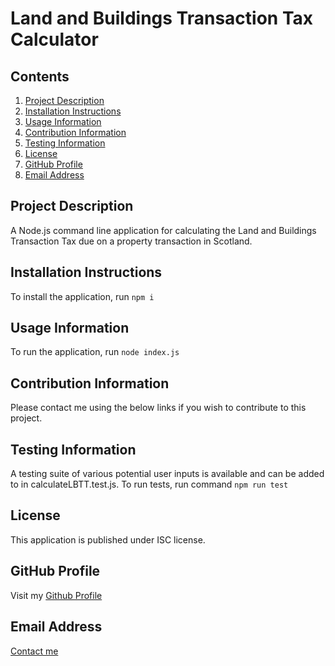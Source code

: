 # Land and Buildings Transaction Tax Calculator
      
## Contents

1. [Project Description](##project-description)
2. [Installation Instructions](##installation-instructions)
3. [Usage Information](##usage-information)
4. [Contribution Information](##contribution-information)
5. [Testing Information](##testing-information)
6. [License](##license)
7. [GitHub Profile](##github-profile)
8. [Email Address](##email-address)


## Project Description

A Node.js command line application for calculating the Land and Buildings Transaction Tax due on a property transaction in Scotland.

## Installation Instructions

To install the application, run ```npm i```

## Usage Information

To run the application, run ```node index.js```

## Contribution Information

Please contact me using the below links if you wish to contribute to this project.

## Testing Information

A testing suite of various potential user inputs is available and can be added to in calculateLBTT.test.js. To run tests, run command ```npm run test```

## License

This application is published under ISC license.

## GitHub Profile

Visit my [Github Profile](https://github.com/ross-mc)

## Email Address

[Contact me](mailto:rossmci90@hotmail.co.uk)



